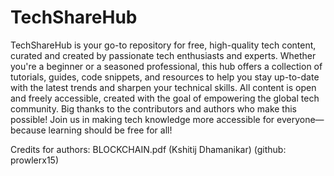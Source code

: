# TechShareHub
TechShareHub is your go-to repository for free, high-quality tech content, curated and created by passionate tech enthusiasts and experts. Whether you're a beginner or a seasoned professional, this hub offers a collection of tutorials, guides, code snippets, and resources to help you stay up-to-date with the latest trends and sharpen your technical skills. All content is open and freely accessible, created with the goal of empowering the global tech community. Big thanks to the contributors and authors who make this possible! Join us in making tech knowledge more accessible for everyone—because learning should be free for all!

Credits for authors:
BLOCKCHAIN.pdf (Kshitij Dhamanikar) (github: prowlerx15)


